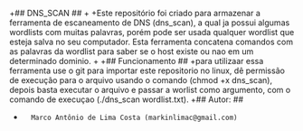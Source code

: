 +## DNS_SCAN ##
+
+Este repositório foi criado para armazenar a ferramenta de escaneamento de DNS (dns_scan), a qual ja possui algumas wordlists com muitas palavras, porém pode ser usada qualquer wordlist que esteja salva no seu computador. Esta ferramenta concatena comandos com as palavras da wordlist para saber se o host existe ou nao em um determinado dominio.
+
+## Funcionamento ##
+para utilizaar essa ferramenta use o git para importar este repositorio no linux, dê permissão de execução para o arquivo usando o comando (chmod +x dns_scan), depois basta executar o arquivo e passar a worlist como argumento, com o comando de execuçao (./dns_scan wordlist.txt).
+## Autor: ##
+       Marco Antônio de Lima Costa (markinlimac@gmail.com)
